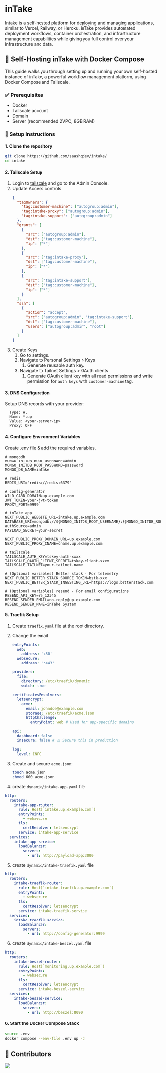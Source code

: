 # inTake

Intake is a self-hosted platform for deploying and managing applications,
similar to Vercel, Railway, or Heroku. inTake provides automated deployment
workflows, container orchestration, and infrastructure management capabilities
while giving you full control over your infrastructure and data.

## 🚀 Self-Hosting inTake with Docker Compose

This guide walks you through setting up and running your own self-hosted
instance of inTake, a powerful workflow management platform, using Docker
Compose and Tailscale.

### ✅ Prerequisites

- Docker
- Tailscale account
- Domain
- Server (recommended 2VPC, 8GB RAM)

### 🧭 Setup Instructions

#### 1. Clone the repository

```bash
git clone https://github.com/saashqdev/intake/
cd intake
```

#### 2. Tailscale Setup

1. Login to [tailscale](https://tailscale.com) and go to the Admin Console.
2. Update Access controls
   ```json
   {
     "tagOwners": {
       "tag:customer-machine": ["autogroup:admin"],
       "tag:intake-proxy": ["autogroup:admin"],
       "tag:intake-support": ["autogroup:admin"]
     },
     "grants": [
       {
         "src": ["autogroup:admin"],
         "dst": ["tag:customer-machine"],
         "ip": ["*"]
       },
       {
         "src": ["tag:intake-proxy"],
         "dst": ["tag:customer-machine"],
         "ip": ["*"]
       },
       {
         "src": ["tag:intake-support"],
         "dst": ["tag:customer-machine"],
         "ip": ["*"]
       }
     ],
     "ssh": [
       {
         "action": "accept",
         "src": ["autogroup:admin", "tag:intake-support"],
         "dst": ["tag:customer-machine"],
         "users": ["autogroup:admin", "root"]
       }
     ]
   }
   ```
3. Create Keys
   1. Go to settings.
   2. Navigate to Personal Settings > Keys
      1. Generate reusable auth key.
   3. Navigate to Tailnet Settings > OAuth clients
      1. Generate OAuth client key with all read permissions and write
         permission for `auth keys` with `customer-machine` tag.

#### 3. DNS Configuration

Setup DNS records with your provider:

```
  Type: A,
  Name: *.up
  Value: <your-server-ip>
  Proxy: OFF
```

#### 4. Configure Environment Variables

Create .env file & add the required variables.

```
# mongodb
MONGO_INITDB_ROOT_USERNAME=admin
MONGO_INITDB_ROOT_PASSWORD=password
MONGO_DB_NAME=inTake

# redis
REDIS_URI="redis://redis:6379"

# config-generator
WILD_CARD_DOMAIN=up.example.com
JWT_TOKEN=your-jwt-token
PROXY_PORT=9999

# inTake app
NEXT_PUBLIC_WEBSITE_URL=intake.up.example.com
DATABASE_URI=mongodb://${MONGO_INITDB_ROOT_USERNAME}:${MONGO_INITDB_ROOT_PASSWORD}@mongodb:27017/${MONGO_DB_NAME}?authSource=admin
PAYLOAD_SECRET=your-secret

NEXT_PUBLIC_PROXY_DOMAIN_URL=up.example.com
NEXT_PUBLIC_PROXY_CNAME=cname.up.example.com

# tailscale
TAILSCALE_AUTH_KEY=tskey-auth-xxxx
TAILSCALE_OAUTH_CLIENT_SECRET=tskey-client-xxxx
TAILSCALE_TAILNET=your-tailnet-name

# (Optional variables) Better stack - For telemetry
NEXT_PUBLIC_BETTER_STACK_SOURCE_TOKEN=bstk-xxx
NEXT_PUBLIC_BETTER_STACK_INGESTING_URL=https://logs.betterstack.com

# (Optional variables) resend - For email configurations
RESEND_API_KEY=re_12345
RESEND_SENDER_EMAIL=no-reply@up.example.com
RESEND_SENDER_NAME=inTake System
```

#### 5. Traefik Setup

1. Create `traefik.yaml` file at the root directory.
2. Change the email

   ```yaml
   entryPoints:
     web:
       address: ':80'
     websecure:
       address: ':443'

   providers:
     file:
       directory: /etc/traefik/dynamic
       watch: true

   certificatesResolvers:
     letsencrypt:
       acme:
         email: johndoe@example.com
         storage: /etc/traefik/acme.json
         httpChallenge:
           entryPoint: web # Used for app-specific domains

   api:
     dashboard: false
     insecure: false # ⚠️ Secure this in production

   log:
     level: INFO
   ```

3. Create and secure `acme.json`:

   ```bash
   touch acme.json
   chmod 600 acme.json
   ```

4. create `dynamic/intake-app.yaml` file

```yaml
http:
  routers:
    intake-app-router:
      rule: Host(`intake.up.example.com`)
      entryPoints:
        - websecure
      tls:
        certResolver: letsencrypt
      service: intake-app-service
  services:
    intake-app-service:
      loadBalancer:
        servers:
          - url: http://payload-app:3000
```

5. create `dynamic/intake-traefik.yaml` file

```yaml
http:
  routers:
    intake-traefik-router:
      rule: Host(`intake-traefik.up.example.com`)
      entryPoints:
        - websecure
      tls:
        certResolver: letsencrypt
      service: intake-traefik-service
  services:
    intake-traefik-service:
      loadBalancer:
        servers:
          - url: http://config-generator:9999
```

6. create `dynamic/intake-beszel.yaml` file

```yaml
http:
  routers:
    intake-beszel-router:
      rule: Host(`monitoring.up.example.com`)
      entryPoints:
        - websecure
      tls:
        certResolver: letsencrypt
      service: intake-beszel-service
  services:
    intake-beszel-service:
      loadBalancer:
        servers:
          - url: http://beszel:8090
```

#### 6. Start the Docker Compose Stack

```bash
source .env
docker compose --env-file .env up -d
```

## 🤝 Contributors

<a href="https://github.com/akhil-naidu/dflow/graphs/contributors">
  <img src="https://contrib.rocks/image?repo=akhil-naidu/dflow" />
</a>
